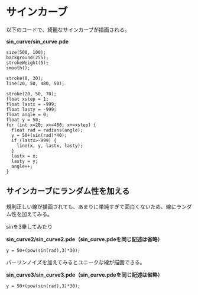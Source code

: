 # サインカーブ
以下のコードで、綺麗なサインカーブが描画される。

**sin_curve/sin_curve.pde**

```
size(500, 100);
background(255);
strokeWeight(5);
smooth();

stroke(0, 30);
line(20, 50, 480, 50);

stroke(20, 50, 70);
float xstep = 1;
float lastx = -999;
float lasty = -999;
float angle = 0;
float y = 50;
for (int x=20; x<=480; x+=xstep) {
  float rad = radians(angle);
  y = 50+(sin(rad)*40);
  if (lastx>-999) {
    line(x, y, lastx, lasty);
  }
  lastx = x;
  lasty = y;
  angle++;
}
```

## サインカーブにランダム性を加える
規則正しい線が描画されても、あまりに単純すぎて面白くないため、線にランダム性を加えてみる。

sinを3乗してみたり

**sin_curve2/sin_curve2.pde（sin_curve.pdeを同じ記述は省略）**

```
y = 50+(pow(sin(rad),3)*30);
```

パーリンノイズを加えてみるとユニークな線が描画できる。

**sin_curve3/sin_curve3.pde（sin_curve.pdeを同じ記述は省略）**

```
y = 50+(pow(sin(rad),3)*30);
```
